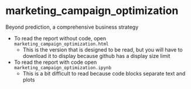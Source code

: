 # marketing_campaign_optimization
Beyond prediction, a comprehensive business strategy

- To read the report without code, open `marketing_campaign_optimization.html`
  - This is the version that is designed to be read, but you will have to download it to display because github has a display size limit
- To read the report with code open `marketing_campaign_optimization.ipynb`
  - This is a bit difficult to read because code blocks separate text and plots
